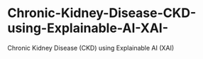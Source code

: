 # Chronic-Kidney-Disease-CKD-using-Explainable-AI-XAI-
Chronic Kidney Disease (CKD) using Explainable AI (XAI)
